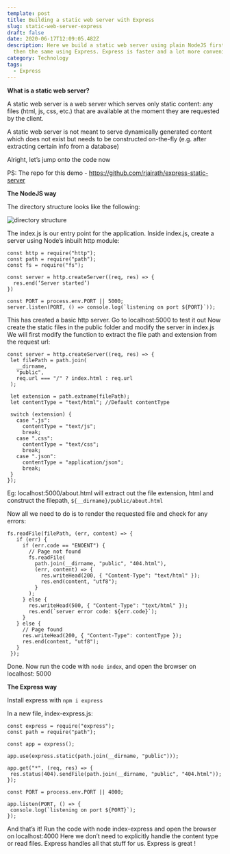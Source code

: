 ```yaml
---
template: post
title: Building a static web server with Express
slug: static-web-server-express
draft: false
date: 2020-06-17T12:09:05.482Z
description: Here we build a static web server using plain NodeJS first, and
  then the same using Express. Express is faster and a lot more convenient
category: Technology
tags:
  - Express
---
```

**What is a static web server?**

A static web server is a web server which serves only static content: any files (html, js, css, etc.) that are available at the moment they are requested by the client.

A static web server is not meant to serve dynamically generated content which does not exist but needs to be constructed on-the-fly  (e.g. after extracting certain info from a database)

Alright, let’s jump onto the code now

PS: The repo for this demo - https://github.com/rjairath/express-static-server

**The NodeJS way**

The directory structure looks like the following:

![directory structure](/media/2020-06-17_1.png "directory structure")

The index.js is our entry point for the application. Inside index.js, create a server using Node’s inbuilt http module:

```
const http = require("http");
const path = require("path");
const fs = require("fs");
 
const server = http.createServer((req, res) => {
  res.end(‘Server started’)
})
 
const PORT = process.env.PORT || 5000;
server.listen(PORT, () => console.log(`listening on port ${PORT}`));
```

This has created a basic http server. Go to localhost:5000 to test it out Now create the static files in the public folder and modify the server in index.js We will first modify the function to extract the file path and extension from the request url:

```
const server = http.createServer((req, res) => {
 let filePath = path.join(
   __dirname,
   "public",
   req.url === "/" ? index.html : req.url
 );
 
 let extension = path.extname(filePath);
 let contentType = "text/html"; //Default contentType
 
 switch (extension) {
   case ".js":
     contentType = "text/js";
     break;
   case ".css":
     contentType = "text/css";
     break;
   case ".json":
     contentType = "application/json";
     break;
 }
});
```

Eg: localhost:5000/about.html will extract out the file extension, html and construct the filepath,  `${__dirname}/public/about.html`

Now all we need to do is to render the requested file and check for any errors:

```
fs.readFile(filePath, (err, content) => {
   if (err) {
     if (err.code == "ENOENT") {
       // Page not found
       fs.readFile(
         path.join(__dirname, "public", "404.html"),
         (err, content) => {
           res.writeHead(200, { "Content-Type": "text/html" });
           res.end(content, "utf8");
         }
       );
     } else {
       res.writeHead(500, { "Content-Type": "text/html" });
       res.end(`server error code: ${err.code}`);
     }
   } else {
     // Page found
     res.writeHead(200, { "Content-Type": contentType });
     res.end(content, "utf8");
   }
 });
```

Done. Now run the code with `node index`, and open the browser on localhost: 5000

**The Express way**

Install express with `npm i express`

In a new file, index-express.js:

```
const express = require("express");
const path = require("path");
 
const app = express();
 
app.use(express.static(path.join(__dirname, "public")));
 
app.get("*", (req, res) => {
 res.status(404).sendFile(path.join(__dirname, "public", "404.html"));
});
 
const PORT = process.env.PORT || 4000;
 
app.listen(PORT, () => {
 console.log(`listening on port ${PORT}`);
});
```

And that’s it! Run the code with node index-express and open the browser on localhost:4000 Here we don’t need to explicitly handle the content type or read files. Express handles all that stuff for us. Express is great !